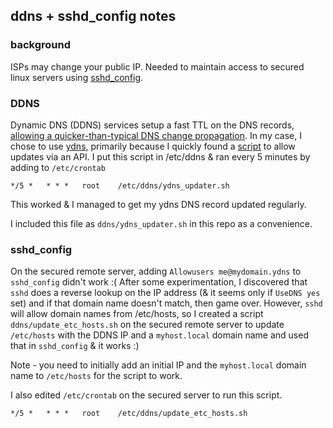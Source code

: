 ## ddns + sshd_config notes

### background

ISPs may change your public IP.
Needed to maintain access to secured linux servers using [sshd_config](https://man7.org/linux/man-pages/man5/sshd_config.5.html).

### DDNS

Dynamic DNS (DDNS) services setup a fast TTL on the DNS records, [allowing a quicker-than-typical DNS change propagation](https://superuser.com/questions/453622/how-does-dynamicdns-act-immediately).
In my case, I chose to use [ydns](ydns.io), primarily because I quickly found a [script](https://raw.githubusercontent.com/ydns/bash-updater/master/updater.sh) to allow updates via an API.
I put this script in /etc/ddns & ran every 5 minutes by adding to `/etc/crontab`
```
*/5 *   * * *   root    /etc/ddns/ydns_updater.sh
```

This worked & I managed to get my ydns DNS record updated regularly.

I included this file as `ddns/ydns_updater.sh` in this repo as a convenience.

### sshd_config

On the secured remote server, adding `Allowusers me@mydomain.ydns` to `sshd_config` didn't work :(
After some experimentation, I discovered that `sshd` does a reverse lookup on the IP address (& it seems only if `UseDNS yes` set) and if that domain name doesn't match, then game over.
However, `sshd` will allow domain names from /etc/hosts, so I created a script `ddns/update_etc_hosts.sh` on the secured remote server to update `/etc/hosts` with the DDNS IP and a `myhost.local` domain name and used that in `sshd_config` & it works :)

Note - you need to initially add an initial IP and the `myhost.local` domain name to `/etc/hosts` for the script to work.

I also edited `/etc/crontab` on the secured server to run this script.
```
*/5 *   * * *   root    /etc/ddns/update_etc_hosts.sh
```




